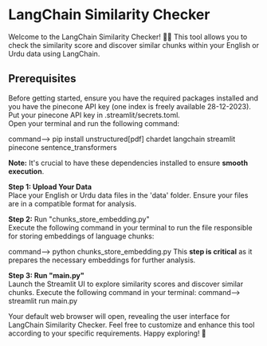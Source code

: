 # LangChain Similarity Checker

Welcome to the LangChain Similarity Checker! 🐱‍👤 This tool allows you to check the similarity score and discover similar chunks within your English or Urdu data using LangChain.

## Prerequisites
Before getting started, ensure you have the required packages installed and you have the pinecone API key (one index is freely available 28-12-2023). 
<br>Put your pinecone API key in .streamlit/secrets.toml. <br>Open your terminal and run the following command:

command--> pip install unstructured[pdf] chardet langchain streamlit pinecone sentence_transformers

**Note:** It's crucial to have these dependencies installed to ensure **smooth execution**.


**Step 1: Upload Your Data**<br>
Place your English or Urdu data files in the 'data' folder. Ensure your files are in a compatible format for analysis.

**Step 2:** Run "chunks_store_embedding.py"<br>
Execute the following command in your terminal to run the file responsible for storing embeddings of language chunks:

command--> python chunks_store_embedding.py
This **step is critical** as it prepares the necessary embeddings for further analysis.

**Step 3: Run "main.py"**<br>
Launch the Streamlit UI to explore similarity scores and discover similar chunks. Execute the following command in your terminal:
command--> streamlit run main.py

Your default web browser will open, revealing the user interface for LangChain Similarity Checker.
Feel free to customize and enhance this tool according to your specific requirements. Happy exploring! 🎉
